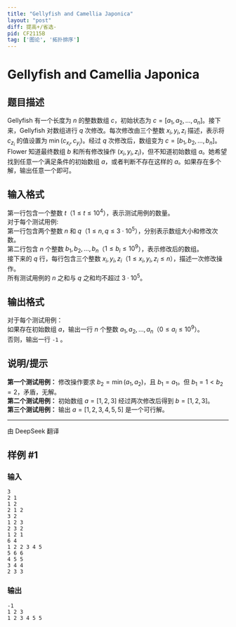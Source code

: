 ```yaml
---
title: "Gellyfish and Camellia Japonica"
layout: "post"
diff: 提高+/省选-
pid: CF2115B
tag: ['图论', '拓扑排序']
---
```


# Gellyfish and Camellia Japonica

## 题目描述

Gellyfish 有一个长度为 $n$ 的整数数组 $c$，初始状态为 $c = [a_1, a_2, \ldots, a_n]$。接下来，Gellyfish 对数组进行 $q$ 次修改。每次修改由三个整数 $x_i, y_i, z_i$ 描述，表示将 $c_{z_i}$ 的值设置为 $\min(c_{x_i}, c_{y_i})$。经过 $q$ 次修改后，数组变为 $c = [b_1, b_2, \ldots, b_n]$。  
Flower 知道最终数组 $b$ 和所有修改操作 $(x_i, y_i, z_i)$，但不知道初始数组 $a$。她希望找到任意一个满足条件的初始数组 $a$，或者判断不存在这样的 $a$。如果存在多个解，输出任意一个即可。

## 输入格式

第一行包含一个整数 $t$（$1 \le t \le 10^4$），表示测试用例的数量。  
对于每个测试用例:  
第一行包含两个整数 $n$ 和 $q$（$1 \leq n, q \leq 3 \cdot 10^5$），分别表示数组大小和修改次数。  
第二行包含 $n$ 个整数 $b_1, b_2, \ldots, b_n$（$1 \leq b_i \leq 10^9$），表示修改后的数组。  
接下来的 $q$ 行，每行包含三个整数 $x_i, y_i, z_i$（$1 \leq x_i, y_i, z_i \leq n$），描述一次修改操作。  
所有测试用例的 $n$ 之和与 $q$ 之和均不超过 $3 \cdot 10^5$。

## 输出格式

对于每个测试用例：  
如果存在初始数组 $a$，输出一行 $n$ 个整数 $a_1, a_2, \ldots, a_n$（$0 \leq a_i \leq 10^9$）。  
否则，输出一行 `-1` 。

## 说明/提示

**第一个测试用例：** 修改操作要求 $b_2 = \min(a_1, a_2)$，且 $b_1 = a_1$。但 $b_1 = 1 < b_2 = 2$，矛盾，无解。  
**第二个测试用例：** 初始数组 $a = [1, 2, 3]$ 经过两次修改后得到 $b = [1, 2, 3]$。  
**第三个测试用例：** 输出 $a = [1, 2, 3, 4, 5, 5]$ 是一个可行解。  

---  

由 DeepSeek 翻译

## 样例 #1

### 输入

```
3
2 1
1 2
2 1 2
3 2
1 2 3
2 3 2
1 2 1
6 4
1 2 2 3 4 5
5 6 6
4 5 5
3 4 4
2 3 3
```

### 输出

```
-1
1 2 3 
1 2 3 4 5 5
```


